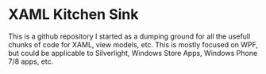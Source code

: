 XAML Kitchen Sink
=================

This is a github repository I started as a dumping ground for all the usefull chunks of code for XAML, view models, etc. This is mostly focused on WPF, but could be applicable to Silverlight, Windows Store Apps, Windows Phone 7/8 apps, etc.
